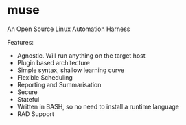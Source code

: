 # muse
An Open Source Linux Automation Harness

Features: 
- Agnostic. Will run anything on the target host
- Plugin based architecture
- Simple syntax, shallow learning curve
- Flexible Scheduling
- Reporting and Summarisation
- Secure
- Stateful
- Written in BASH, so no need to install a runtime language
- RAD Support
